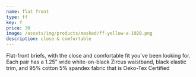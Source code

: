 ```yaml
---
name: flat front
type: ff
key: f
price: 30
image: /assets/img/products/masked/ff-yellow-a-1920.png
description: close & comfortable
---
```


Flat-front briefs, with the close and comfortable fit you've been looking for.
Each pair has a 1.25" wide white-on-black Zircus waistband, black elastic trim,
and 95% cotton 5% spandex fabric that is Oeko-Tex Certified
